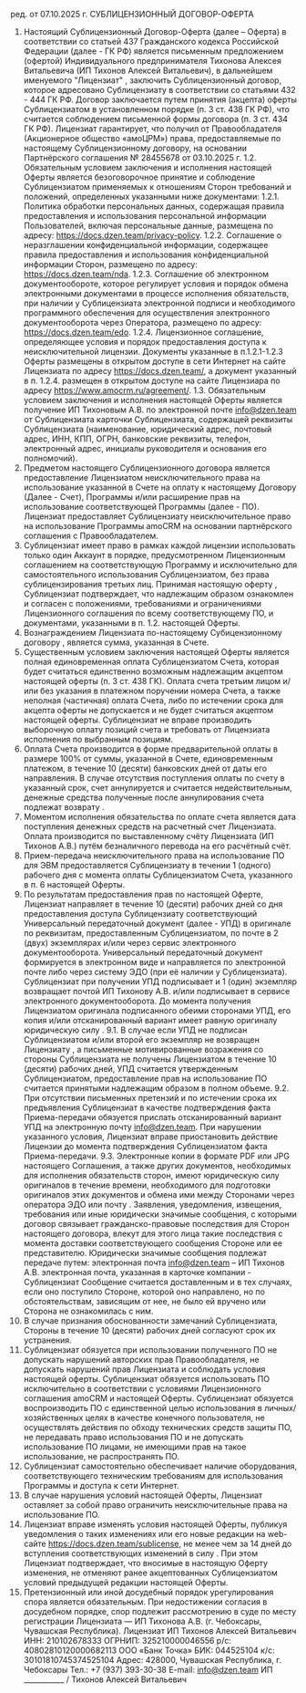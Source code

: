 ред. от 07.10.2025 г.
СУБЛИЦЕНЗИОННЫЙ ДОГОВОР-ОФЕРТА
1. Настоящий Сублицензионный Договор-Оферта (далее – Оферта) в соответствии со статьей 437
Гражданского кодекса Российской Федерации (далее - ГК РФ) является письменным предложением
(офертой) Индивидуального предпринимателя Тихонова Алексея Витальевича (ИП Тихонов Алексей Витальевич), в
дальнейшем именуемого "Лицензиат"
, заключить Сублицензионный договор, которое адресовано
Сублицензиату в соответствии со статьями 432 - 444 ГК РФ. Договор заключается путем принятия
(акцепта) оферты Сублицензиатом в установленном порядке (п. 3 ст. 438 ГК РФ), что считается
соблюдением письменной формы договора (п. 3 ст. 434 ГК РФ).
Лицензиат гарантирует, что получил от Правообладателя (Акционерное общество «амоЦРМ») права, предоставляемые по настоящему Сублицензионному договору, на основании Партнёрского соглашения № 28455678 от 03.10.2025 г.
1.2. Обязательным условием заключения и исполнения настоящей Оферты является безоговорочное
принятие и соблюдение Сублицензиатом применяемых к отношениям Сторон требований и
положений, определенных указанными ниже документами:
1.2.1. Политика обработки персональных данных, содержащая правила предоставления и
использования персональной информации Пользователей, включая персональные данные, размещена по адресу: https://docs.dzen.team/privacy-policy.
1.2.2. Соглашение о неразглашении конфиденциальной информации, содержащее правила
предоставления и использования конфиденциальной информации Сторон, размещено по адресу: https://docs.dzen.team/nda.
1.2.3. Соглашение об электронном документообороте, которое регулирует условия и порядок обмена
электронными документами в процессе исполнения обязательств, при наличии у Сублицензиата
электронной подписи и необходимого программного обеспечения для осуществления электронного
документооборота через Оператора, размещено по адресу: https://docs.dzen.team/edo.
1.2.4. Лицензионное соглашение, определяющее условия и порядок предоставления доступа к
неисключительной лицензии. Документы указанные в п.1.2.1-1.2.3 Оферты размещены в открытом
доступе в сети Интернет на сайте Лицензиата по адресу https://docs.dzen.team/, а документ указанный в п.
1.2.4. размещен в открытом доступе на сайте Лицензиара по адресу https://www.amocrm.ru/agreement/.
1.3. Обязательным условием заключения и исполнения настоящей Оферты является получение
ИП Тихоновым А.В. по электронной почте info@dzen.team от Сублицензиата
карточки Сублицензиата, содержащей реквизиты Сублицензиата (наименование, юридический адрес,
почтовый адрес, ИНН, КПП, ОГРН, банковские реквизиты, телефон, электронный адрес, инициалы
руководителя и основания его полномочий).
2. Предметом настоящего Сублицензионного договора является предоставление Лицензиатом
неисключительного права на использование указанной в Счете на оплату к настоящему Договору
(Далее - Счет), Программы и/или расширение прав на использование соответствующей Программы
(далее - ПО). Лицензиат предоставляет Сублицензиату неисключительное право на использование Программы amoCRM на основании партнёрского соглашения с Правообладателем.
3. Сублицензиат имеет право в рамках каждой лицензии использовать только один Аккаунт в порядке,
предусмотренном Лицензионным соглашением на соответствующую Программу и исключительно
для самостоятельного использования Сублицензиатом, без права сублицензирования третьих лиц.
Принимая настоящую оферту , Сублицензиат подтверждает, что надлежащим образом ознакомлен и
согласен с положениями, требованиями и ограничениями Лицензионного соглашения по всему
соответствующему ПО, и документами, указанными в п. 1.2. настоящей Оферты.
4. Вознаграждением Лицензиата по-настоящему Субицензионному договору , является сумма,
указанная в Счете.
5. Существенным условием заключения настоящей Оферты является полная единовременная оплата
Сублицензиатом Счета, которая будет считаться единственно возможным надлежащим акцептом
настоящей оферты (п. 3 ст. 438 ГК). Оплата счета третьим лицом и/или без указания в платежном
поручении номера Счета, а также неполная (частичная) оплата Счета, либо по истечении срока для
акцепта оферты не допускается и не будет считаться акцептом настоящей оферты. Сублицензиат не
вправе производить выборочную оплату позиций счета и требовать от Лицензиата исполнения по
выбранным позициям.
6. Оплата Счета производится в форме предварительной оплаты в размере 100% от суммы, указанной
в Счете, единовременным платежом, в течение 10 (десяти) банковских дней от даты его направления.
В случае отсутствия поступления оплаты по счету в указанный срок, счет аннулируется и считается
недействительным, денежные средства полученные после аннулирования счета подлежат возврату .
7. Моментом исполнения обязательства по оплате счета является дата поступления денежных средств
на расчетный счет Лицензиата. Оплата производится по выставленному счёту Лицензиата (ИП Тихонов А.В.) путём безналичного перевода на его расчётный счёт.
8. Прием-передача неисключительного права на использование ПО для ЭВМ предоставляется
Сублицензиату в течении 1 (одного) рабочего дня с момента оплаты Сублицензиатом Счета,
указанного в п. 6 настоящей Оферты.
9. По результатам предоставления прав по настоящей Оферте, Лицензиат направляет в течение 10
(десяти) рабочих дней со дня предоставления доступа Сублицензиату соответствующий
Универсальный передаточный документ (далее - УПД) в оригинале по реквизитам, предоставленным
Сублицензиатом, по почте в 2 (двух) экземплярах и/или через сервис электронного документооборота.
Универсальный передаточный документ формируется в электронном виде и направляется по электронной почте либо через систему ЭДО (при её наличии у Сублицензиата).
Сублицензиат при получении УПД подписывает и 1 (один) экземпляр возвращает почтой ИП Тихонову А.В.
и/или подписывает в сервисе электронного документооборота. До момента получения Лицензиатом
оригинала подписанного обеими сторонами УПД, его копия и/или отсканированный вариант имеет
равную оригиналу юридическую силу .
9.1. В случае если УПД не подписан Сублицензиатом и/или второй его экземпляр не возвращен
Лицензиату , а письменные мотивированные возражения со стороны Сублицензиата не получены
Лицензиатом в течение 10 (десяти) рабочих дней, УПД считается утвержденным Сублицензиатом,
предоставление прав на использование ПО считается принятыми надлежащим образом в полном
объеме.
9.2. При отсутствии письменных претензий и по истечении срока их предъявления Сублицензиат в
качестве подтверждения факта Приема-передачи обязуется прислать отсканированный вариант УПД
на электронную почту info@dzen.team. При нарушении указанного условия,
Лицензиат вправе приостановить действие Лицензии до момента подтверждения Сублицензиатом
факта Приема-передачи.
9.3. Электронные копии в формате PDF или JPG настоящего Соглашения, а также других документов,
необходимых для исполнения обязательств сторон, имеют юридическую силу оригиналов в течение
времени, необходимого для подготовки оригиналов этих документов и обмена ими между Сторонами
через оператора ЭДО или почту .
Заявления, уведомления, извещения, требования или иные юридически значимые сообщения, с
которыми договор связывает гражданско-правовые последствия для Сторон настоящего договора,
влекут для этого лица такие последствия с момента доставки соответствующего сообщения Стороне
или ее представителю.
Юридически значимые сообщения подлежат передаче путем:
электронная почта info@dzen.team – ИП Тихонов А.В.
электронная почта, указанная в карточке компании - Сублицензиат
Сообщение считается доставленным и в тех случаях, если оно поступило Стороне, которой оно
направлено, но по обстоятельствам, зависящим от нее, не было ей вручено или Сторона не
ознакомилась с ним.
10. В случае признания обоснованности замечаний Сублицензиата, Стороны в течение 10 (десяти)
рабочих дней согласуют срок их устранения.
11. Сублицензиат обязуется при использовании полученного ПО не допускать нарушений авторских
прав Правообладателя, не допускать нарушений прав Лицензиата и соблюдать условия настоящей
оферты. Сублицензиат обязуется использовать ПО исключительно в соответствии с условиями Лицензионного соглашения amoCRM и настоящей Оферты. Сублицензиат обязуется воспроизводить ПО с единственной целью использования в
личных/хозяйственных целях в качестве конечного пользователя, не осуществлять действия по обходу
технических средств защиты ПО, не передавать право использования ПО и не допускать
использование ПО лицами, не имеющими прав на такое использование, не распространять ПО.
12. Сублицензиат самостоятельно обеспечивает наличие оборудования, соответствующего
техническим требованиям для использования Программы и доступа к сети Интернет.
13. В случае нарушения условий настоящей Оферты, Лицензиат оставляет за собой право ограничить
неисключительные права на использование ПО.
14. Лицензиат вправе изменять условия настоящей Оферты, публикуя уведомления о таких
изменениях или его новые редакции на web-сайте https://docs.dzen.team/sublicense, не менее чем за 14 дней до
вступления соответствующих изменений в силу . При этом Лицензиат подтверждает, что вносимые в
настоящую Оферту изменения, не отменяют ранее акцептованных Сублицензиатом условий
предыдущей редакции настоящей Оферты.
15. Претензионный или иной досудебный порядок урегулирования спора является обязательным. При
недостижении согласия в досудебном порядке, спор подлежит рассмотрению в суде по месту регистрации Лицензиата — ИП Тихонова А.В. (г. Чебоксары, Чувашская Республика).
Лицензиат
ИП Тихонов Алексей Витальевич
ИНН: 210102678333
ОГРНИП: 325210000046556
р/с: 40802810120000682113
ООО «Банк Точка»
БИК: 044525104
к/с: 30101810745374525104
Адрес: 428000, Чувашская Республика, г. Чебоксары
Тел.: +7 (937) 393-30-38
E-mail: info@dzen.team
ИП ___________
/ Тихонов Алексей Витальевич